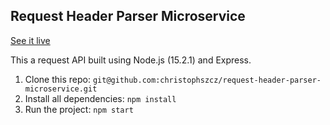 ## Request Header Parser Microservice

[See it live](https://limitless-eyrie-33312.herokuapp.com/)

This a request API built using Node.js (15.2.1) and Express.

1. Clone this repo: `git@github.com:christophszcz/request-header-parser-microservice.git`
2. Install all dependencies: `npm install`
3. Run the project: `npm start`
